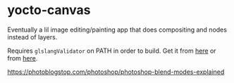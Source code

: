 # yocto-canvas

Eventually a lil image editing/painting app that does compositing and nodes instead of layers.

Requires `glslangValidator` on PATH in order to build. Get it from [here](https://github.com/KhronosGroup/glslang)
or from [here](https://github.com/google/shaderc).

https://photoblogstop.com/photoshop/photoshop-blend-modes-explained
